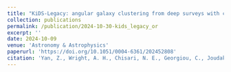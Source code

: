 ```yaml
---
title: "KiDS-Legacy: angular galaxy clustering from deep surveys with complex selection effects"
collection: publications
permalink: /publication/2024-10-30-kids_legacy_or
excerpt: ''
date: 2024-10-09
venue: 'Astronomy & Astrophysics'
paperurl: 'https://doi.org/10.1051/0004-6361/202452808'
citation: 'Yan, Z., Wright, A. H., Chisari, N. E., Georgiou, C., Joudaki, S., Loureiro, A., ... & Yoon, M. (2024). KiDS-Legacy: angular galaxy clustering from deep surveys with complex selection effects. Astronomy & Astrophysics, 694, A259.'
---
```

